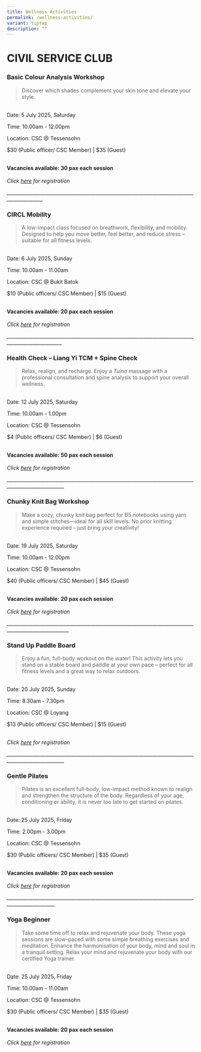 ```yaml
---
title: Wellness Activities
permalink: /wellness-activities/
variant: tiptap
description: ""
---
```

<h1><strong>CIVIL SERVICE CLUB</strong></h1>
<p></p>
<h3><strong>Basic Colour Analysis Workshop</strong></h3>
<blockquote>
<p>Discover which shades complement your skin tone and elevate your style.</p>
</blockquote>
<p>
<br>Date: 5 July 2025, Saturday</p>
<p>Time: 10.00am - 12.00pm</p>
<p>Location: CSC @ Tessensohn</p>
<p>$30 (Public officer/ CSC Member) | $35 (Guest)</p>
<p>
<br><strong>Vacancies available: 30 pax each session<br></strong>
<br><em>Click <a href="https://publicservicelearningfestival.squarespace.com/pre-lf-ljs" rel="noopener noreferrer nofollow" target="_blank"><u>here</u></a> for registration</em>
</p>
<p><em>_____________________________________________________________________________________________</em>
</p>
<p></p>
<h3><strong>CIRCL Mobility</strong></h3>
<blockquote>
<p>A low-impact class focused on breathwork, flexibility, and mobility. Designed
to help you move better, feel better, and reduce stress – suitable for
all fitness levels.</p>
</blockquote>
<p>
<br>Date: 6 July 2025, Sunday</p>
<p>Time: 10.00am - 11.00am</p>
<p>Location: CSC @ Bukit Batok</p>
<p>$10 (Public officers/ CSC Member) | $15 (Guest)</p>
<p>
<br><strong>Vacancies available: 20 pax each session<br></strong>
<br><em>Click <a href="https://publicservicelearningfestival.squarespace.com/pre-lf-ljs" rel="noopener noreferrer nofollow" target="_blank"><u>here</u></a> for registration</em>
</p>
<p></p>
<p><em>_____________________________________________________________________________________________________</em>
</p>
<p></p>
<h3><strong>Health Check – Liang Yi TCM + Spine Check</strong></h3>
<blockquote>
<p>Relax, realign, and recharge. Enjoy a <em>Tuina</em> massage with a professional
consultation and spine analysis to support your overall wellness.</p>
<p></p>
</blockquote>
<p>
<br>Date: 12 July 2025, Saturday</p>
<p>Time: 10.00am - 1.00pm</p>
<p>Location: CSC @ Tessensohn</p>
<p>$4 (Public officers/ CSC Member) | $6 (Guest)</p>
<p>
<br><strong>Vacancies available: 50 pax each session<br></strong>
<br><em>Click <a href="https://publicservicelearningfestival.squarespace.com/pre-lf-ljs" rel="noopener noreferrer nofollow" target="_blank"><u>here</u></a> for registration</em>
</p>
<p></p>
<p><em>______________________________________________________________________________________________________</em>
</p>
<p></p>
<h3><strong>Chunky Knit Bag Workshop</strong></h3>
<blockquote>
<p>Make a cozy, chunky knit bag perfect for B5 notebooks using yarn and simple
stitches—ideal for all skill levels. No prior knitting experience required
– just bring your creativity!</p>
<p></p>
<p></p>
</blockquote>
<p>
<br>Date: 19 July 2025, Saturday</p>
<p>Time: 10.00am - 12.00pm</p>
<p>Location: CSC @ Tessensohn</p>
<p>$40 (Public officers/ CSC Member) | $45 (Guest)</p>
<p>
<br><strong>Vacancies available: 20 pax each session<br></strong>
<br><em>Click <a href="https://publicservicelearningfestival.squarespace.com/pre-lf-ljs" rel="noopener noreferrer nofollow" target="_blank"><u>here</u></a> for registration</em>
</p>
<p></p>
<p><em>________________________________________________________________________________________________________</em>
</p>
<p></p>
<h3><strong>Stand Up Paddle Board</strong></h3>
<blockquote>
<p>Enjoy a fun, full-body workout on the water! This activity lets you stand
on a stable board and paddle at your own pace – perfect for all fitness
levels and a great way to relax outdoors.</p>
<p></p>
<p></p>
</blockquote>
<p>
<br>Date: 20 July 2025, Sunday</p>
<p>Time: 8.30am - 7.30pm</p>
<p>Location: CSC @ Loyang</p>
<p>$13 (Public officers/ CSC Member) | $15 (Guest)</p>
<p>
<br><em>Click <a href="https://publicservicelearningfestival.squarespace.com/pre-lf-ljs" rel="noopener noreferrer nofollow" target="_blank"><u>here</u></a> for registration</em>
</p>
<p></p>
<p><em>______________________________________________________________________________________________________</em>
</p>
<p></p>
<h3><strong>Gentle Pilates</strong></h3>
<blockquote>
<p>Pilates is an excellent full-body, low-impact method known to realign
and strengthen the structure of the body. Regardless of your age, conditioning
or ability, it is never too late to get started on pilates.</p>
<p></p>
<p></p>
</blockquote>
<p>
<br>Date: 25 July 2025, Friday</p>
<p>Time: 2.00pm - 3.00pm</p>
<p>Location: CSC @ Tessensohn</p>
<p>$30 (Public officers/ CSC Member) | $35 (Guest)</p>
<p>
<br><strong>Vacancies available: 20 pax each session<br></strong>
<br><em>Click <a href="https://publicservicelearningfestival.squarespace.com/pre-lf-ljs" rel="noopener noreferrer nofollow" target="_blank"><u>here</u></a> for registration</em>
</p>
<p></p>
<p><em>__________________________________________________________________________________________________</em>
</p>
<p></p>
<p></p>
<h3><strong>Yoga Beginner</strong></h3>
<blockquote>
<p>Take some time off to relax and rejuvenate your body. These yoga sessions
are slow-paced with some simple breathing exercises and meditation. Enhance
the harmonisation of your body, mind and soul in a tranquil setting. Relax
your mind and rejuvenate your body with our certified Yoga trainer.</p>
<p></p>
<p></p>
<p></p>
</blockquote>
<p>
<br>Date: 25 July 2025, Friday</p>
<p>Time: 10.00am - 11.00am</p>
<p>Location: CSC @ Tessensohn</p>
<p>$30 (Public officers/ CSC Member) | $35 (Guest)</p>
<p>
<br><strong>Vacancies available: 20 pax each session<br></strong>
<br><em>Click <a href="https://publicservicelearningfestival.squarespace.com/pre-lf-ljs" rel="noopener noreferrer nofollow" target="_blank"><u>here</u></a> for registration</em>
</p>
<p></p>